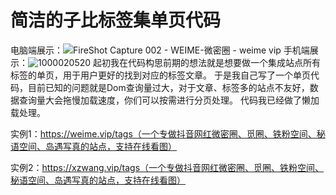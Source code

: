 # 简洁的子比标签集单页代码
电脑端展示：![FireShot Capture 002 - WEIME-微密圈 -  weime vip](https://github.com/user-attachments/assets/d71e505f-a1c3-4b13-80d7-7852bd942607)
手机端展示：![1000020520](https://github.com/user-attachments/assets/36f2591b-8597-49d5-981c-a4c8730653d1)
起初我在代码构思前期的想法就是想要做一个集成站点所有标签的单页，用于用户更好的找到对应的标签文章。
于是我自己写了一个单页代码，目前已知的问题就是Dom查询量过大，对于文章、标签多的站点不友好，数据查询量大会拖慢加载速度，你们可以按需进行分页处理。
代码我已经做了懒加载处理。

实例1：https://weime.vip/tags（一个专做抖音网红微密圈、觅圈、铁粉空间、秘语空间、岛遇写真的站点，支持在线看图）

实例2：https://xzwang.vip/tags（一个专做抖音网红微密圈、觅圈、铁粉空间、秘语空间、岛遇写真的站点，支持在线看图）
